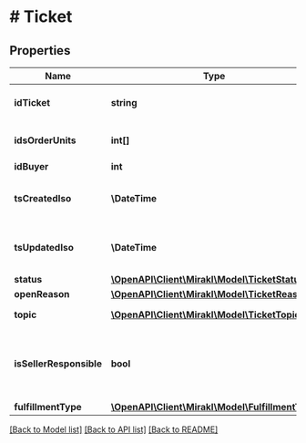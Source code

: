 # # Ticket

## Properties

Name | Type | Description | Notes
------------ | ------------- | ------------- | -------------
**idTicket** | **string** | Unique id of the ticket. |
**idsOrderUnits** | **int[]** | The list of order units IDs |
**idBuyer** | **int** |  |
**tsCreatedIso** | **\DateTime** | Creation date of the ticket in iso 8601 |
**tsUpdatedIso** | **\DateTime** | Last update on the ticket in iso 8601 |
**status** | [**\OpenAPI\Client\Mirakl\Model\TicketStatus**](TicketStatus.md) |  |
**openReason** | [**\OpenAPI\Client\Mirakl\Model\TicketReason**](TicketReason.md) |  |
**topic** | [**\OpenAPI\Client\Mirakl\Model\TicketTopic**](TicketTopic.md) | The topic of the ticket |
**isSellerResponsible** | **bool** | An indicator, whether the seller needs to take action |
**fulfillmentType** | [**\OpenAPI\Client\Mirakl\Model\FulfillmentType**](FulfillmentType.md) |  |

[[Back to Model list]](../../README.md#models) [[Back to API list]](../../README.md#endpoints) [[Back to README]](../../README.md)
